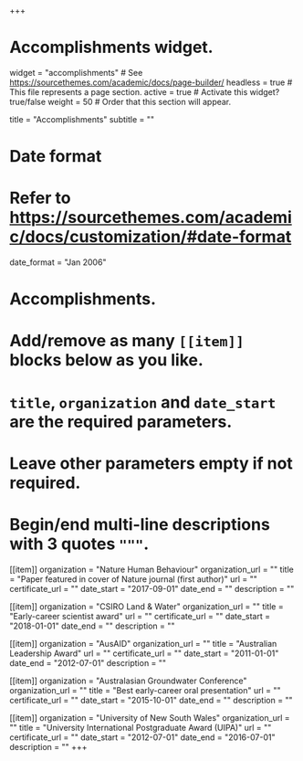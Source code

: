 +++
# Accomplishments widget.
widget = "accomplishments"  # See https://sourcethemes.com/academic/docs/page-builder/
headless = true  # This file represents a page section.
active = true  # Activate this widget? true/false
weight = 50  # Order that this section will appear.

title = "Accomplish&shy;ments"
subtitle = ""

# Date format
#   Refer to https://sourcethemes.com/academic/docs/customization/#date-format
date_format = "Jan 2006"

# Accomplishments.
#   Add/remove as many `[[item]]` blocks below as you like.
#   `title`, `organization` and `date_start` are the required parameters.
#   Leave other parameters empty if not required.
#   Begin/end multi-line descriptions with 3 quotes `"""`.

[[item]]
  organization = "Nature Human Behaviour"
  organization_url = ""
  title = "Paper featured in cover of Nature journal (first author)"
  url = ""
  certificate_url = ""
  date_start = "2017-09-01"
  date_end = ""
  description = ""

[[item]]
  organization = "CSIRO Land & Water"
  organization_url = ""
  title = "Early-career scientist award"
  url = ""
  certificate_url = ""
  date_start = "2018-01-01"
  date_end = ""
  description = ""

[[item]]
    organization = "AusAID"
    organization_url = ""
    title = "Australian Leadership Award"
    url = ""
    certificate_url = ""
    date_start = "2011-01-01"
    date_end = "2012-07-01"
    description = ""

[[item]]
    organization = "Australasian Groundwater Conference"
    organization_url = ""
    title = "Best early-career oral presentation"
    url = ""
    certificate_url = ""
    date_start = "2015-10-01"
    date_end = ""
    description = ""

[[item]]
    organization = "University of New South Wales"
    organization_url = ""
    title = "University International Postgraduate Award (UIPA)"
    url = ""
    certificate_url = ""
    date_start = "2012-07-01"
    date_end = "2016-07-01"
    description = ""
+++
